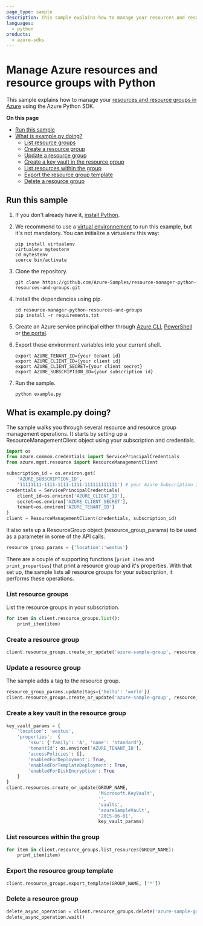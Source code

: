 ```yaml
---
page_type: sample
description: This sample explains how to manage your resources and resource groups in Azure using the Azure Python SDK.
languages:
  - python
products:
  - azure-sdks
---
```



# Manage Azure resources and resource groups with Python

This sample explains how to manage your
[resources and resource groups in Azure](https://azure.microsoft.com/en-us/documentation/articles/resource-group-overview/#resource-groups)
using the Azure Python SDK.

**On this page**

- [Run this sample](#run)
- [What is example.py doing?](#example)
    - [List resource groups](#list-groups)
    - [Create a resource group](#create-group)
    - [Update a resource group](#update-group)
    - [Create a key vault in the resource group](#create-resource)
    - [List resources within the group](#list-resources)
    - [Export the resource group template](#export)
    - [Delete a resource group](#delete-group)

<a id="run"></a>
## Run this sample

1. If you don't already have it, [install Python](https://www.python.org/downloads/).

1. We recommend to use a [virtual environnement](https://docs.python.org/3/tutorial/venv.html) to run this example, but it's not mandatory. You can initialize a virtualenv this way:

    ```
    pip install virtualenv
    virtualenv mytestenv
    cd mytestenv
    source bin/activate
    ```

1. Clone the repository.

    ```
    git clone https://github.com/Azure-Samples/resource-manager-python-resources-and-groups.git
    ```

1. Install the dependencies using pip.

    ```
    cd resource-manager-python-resources-and-groups
    pip install -r requirements.txt
    ```

1. Create an Azure service principal either through
[Azure CLI](https://azure.microsoft.com/documentation/articles/resource-group-authenticate-service-principal-cli/),
[PowerShell](https://azure.microsoft.com/documentation/articles/resource-group-authenticate-service-principal/)
or [the portal](https://azure.microsoft.com/documentation/articles/resource-group-create-service-principal-portal/).

1. Export these environment variables into your current shell. 

    ```
    export AZURE_TENANT_ID={your tenant id}
    export AZURE_CLIENT_ID={your client id}
    export AZURE_CLIENT_SECRET={your client secret}
    export AZURE_SUBSCRIPTION_ID={your subscription id}
    ```

1. Run the sample.

    ```
    python example.py
    ```

<a id="example"></a>
## What is example.py doing?

The sample walks you through several resource and resource group management operations.
It starts by setting up a ResourceManagementClient object using your subscription and credentials.

```python
import os
from azure.common.credentials import ServicePrincipalCredentials
from azure.mgmt.resource import ResourceManagementClient

subscription_id = os.environ.get(
    'AZURE_SUBSCRIPTION_ID',
    '11111111-1111-1111-1111-111111111111') # your Azure Subscription Id
credentials = ServicePrincipalCredentials(
    client_id=os.environ['AZURE_CLIENT_ID'],
    secret=os.environ['AZURE_CLIENT_SECRET'],
    tenant=os.environ['AZURE_TENANT_ID']
)
client = ResourceManagementClient(credentials, subscription_id)
```

It also sets up a ResourceGroup object (resource_group_params) to be used as a parameter in some of the API calls.

```python
resource_group_params = {'location':'westus'}
```

There are a couple of supporting functions (`print_item` and `print_properties`) that print a resource group and it's properties.
With that set up, the sample lists all resource groups for your subscription, it performs these operations.

<a id="list-groups"></a>
### List resource groups

List the resource groups in your subscription.

```python
for item in client.resource_groups.list():
    print_item(item)
```

<a id="create-group"></a>
### Create a resource group

```python
client.resource_groups.create_or_update('azure-sample-group', resource_group_params)
```

<a id="update-group"></a>
### Update a resource group

The sample adds a tag to the resource group.

```python
resource_group_params.update(tags={'hello': 'world'})
client.resource_groups.create_or_update('azure-sample-group', resource_group_params)
```

<a id="create-resource"></a>
### Create a key vault in the resource group

```python
key_vault_params = {
    'location': 'westus',
    'properties':  {
        'sku': {'family': 'A', 'name': 'standard'},
        'tenantId': os.environ['AZURE_TENANT_ID'],
        'accessPolicies': [],
        'enabledForDeployment': True,
        'enabledForTemplateDeployment': True,
        'enabledForDiskEncryption': True
    }
}
client.resources.create_or_update(GROUP_NAME,
                                  'Microsoft.KeyVault',
                                  '',
                                  'vaults',
                                  'azureSampleVault',
                                  '2015-06-01',
                                  key_vault_params)
```

<a id="list-resources"></a>
### List resources within the group

```python
for item in client.resource_groups.list_resources(GROUP_NAME):
    print_item(item)
```

<a id="export"></a>
### Export the resource group template

```python
client.resource_groups.export_template(GROUP_NAME, ['*'])
```

<a id="delete-group"></a>
### Delete a resource group

```python
delete_async_operation = client.resource_groups.delete('azure-sample-group')
delete_async_operation.wait()
```
